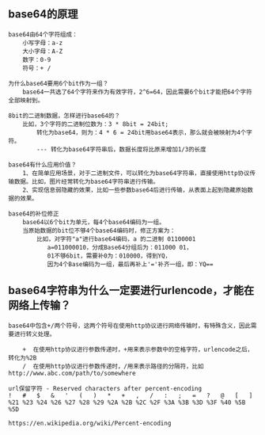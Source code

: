 ## base64的原理
    base64由64个字符组成：
        小写字母：a-z
        大小字母：A-Z
        数字：0-9
        符号：+ /
    
    为什么base64要用6个bit作为一组？
        base64一共选了64个字符来作为有效字符，2^6=64，因此需要6个bit才能把64个字符全部映射到。
        
    8bit的二进制数据，怎样进行base64的？
        比如，3个字符的二进制位数为：3 * 8bit = 24bit; 
            转化为base64，则为：4 * 6 = 24bit用base64表示，那么就会被映射为4个字符。
            --- 转化为base64字符串后，数据长度将比原来增加1/3的长度
    
    base64有什么应用价值？
        1、在简单应用场景，对于二进制文件，可以转化为base64字符串，直接使用http协议传输数据。比如，图片经常转化为base64字符串进行传输。
        2、实现信息弱隐藏的效果，比如一些参数base64后进行传输，从表面上起到隐藏原始数据的效果。
    
    base64的补位修正
        base64以6个bit为单元，每4个base64编码为一组。
        当原始数据的bit位不够4个base64编码时，修正方案为：
            比如，对字符"a"进行base64编码，a 的二进制 01100001
               a=011000010，分成Base64分组后为：011000 01，
               01不够6bit，需要补0为：010000，得到YQ，
               因为4个Base编码为一组，最后再补上'='补齐一组，即：YQ==
                
    
## base64字符串为什么一定要进行urlencode，才能在网络上传输？
    base64中包含+/两个符号，这两个符号在使用http协议进行网络传输时，有特殊含义，因此需要进行转义处理。
        
        +  在使用http协议进行参数传递时，+用来表示参数中的空格字符，urlencode之后，转化为%2B
        /  在使用http协议进行参数传递时，/用来表示路径的分隔符，比如http://www.abc.com/path/to/somewhere
        
    url保留字符 - Reserved characters after percent-encoding
    !	#	$	&	'	(	)	*	+	,	/	:	;	=	?	@	[	]
    %21	%23	%24	%26	%27	%28	%29	%2A	%2B	%2C	%2F	%3A	%3B	%3D	%3F	%40	%5B	%5D
    
    https://en.wikipedia.org/wiki/Percent-encoding
    
    

    
